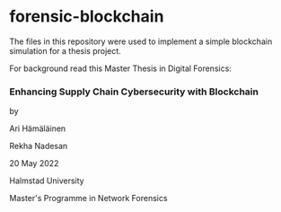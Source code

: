 # forensic-blockchain

The files in this repository were used to implement a simple blockchain simulation for a thesis project.

For background read this Master Thesis in Digital Forensics:

### Enhancing Supply Chain Cybersecurity with Blockchain

by

Ari Hämäläinen

Rekha Nadesan

20 May 2022

Halmstad University

Master's Programme in Network Forensics
